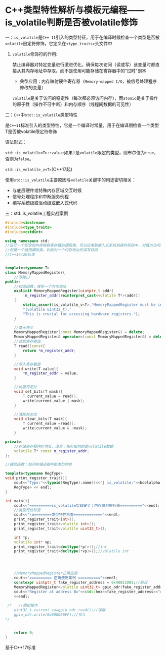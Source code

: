 # C++类型特性解析与模板元编程——is_volatile判断是否被volatile修饰



一：`is_volatile`是`C++ 11`引入的类型特征，用于在编译时候检查一个类型是否被`volatile`限定符修饰，它定义在`<type_traits>`头文件中

1. `volatile`修饰符的作用:

   禁止编译器对特定变量进行激进优化，确保每次访问（读或写）该变量时都直接从其内存地址中存取，而不是使用可能存储在寄存器中的"过时"副本

   - 典型应用：内存映射硬件寄存器（`Memory-mapped I/O`，被信号处理程序修改的变量）

   `volatile`是关于访问的稳定性（每次都必须访问内存），而`atomic`是关于操作的原子性（操作不可中断）和内存顺序（线程间数据的可见性）

二：`C++`中`std::is_volatile`类型特性

是`C++11`标准引入的类型特性，它是一个编译时常量，用于在编译期检查一个类型T是否被volatile限定符修饰

语法形式：

`std::is_volatile<T>::value`:如果T是`volatile`限定的类型，则布尔值为`true`，否则为`false`。

`std::is_volatile_v<T>`(C++17起)



使用`std::is_volatile`主要原因与`volatile`关键字的用途密切相关：

- 与底层硬件或特殊内存区域交互时候
- 信号处理程序和中断服务例程
- 编写系统级或驱动级或嵌入式代码

三：std::is_volatile工程实战案例

```c++
#include<iostream>
#include<type_traits>
#include<cstdint>

using namespace std;
//设计一个安全的内存映射寄存器的模版类，可以应用到嵌入式系统或操作系统中，对值的访问过程可以加上is_volatile
//创建一个通用模版类，封装对一个内存地址的读写访问
//C++17/20标准


template<typename T>
class MemoryMappedRegister{
    //写接口
public:
    //构造函数，接受一个内存地址
    explicit MemoryMappedRegister(uintptr_t addr)
        :m_register_addr(reinterpret_cast<volatile T*>(addr))
    {
        static_assert(is_volatile_v<T>,"MemoryMappedRegister must be instantiated with a volatile type"
        "(volatile uint32_t)."
        "This is crucial for accessing hardware registers.");
    }

    //禁止拷贝
    MemoryMappedRegister(const MemoryMappedRegister&) = delete;
    MemoryMappedRegister& operator=(const MemoryMappedRegister&) = delete;
    //读取寄存器值
    T read()const{
        return *m_register_addr;
    }

    //写入寄存器值
    void write(T value){
        *m_register_addr = value;
    }

    //设置特定位
    void set_bits(T mask){
        T current_value = read();
        write(current_value | mask);
    }

    //清除标志位
    void clear_bits(T mask){
        T current_value =read();
        write(current_value & ~mask);
    }

private:
    //存储寄存器内存地址，注意：指针指向的是volatile数据
    volatile T* const m_register_addr;
};

//辅助函数：如何在编译器判断类型特性

template<typename RegType>
void print_register_trait(){
    cout<<"Type:"<<typeid(RegType).name()<<"| is_volatile:"<<boolalpha << is_volatile_v<
    RegType> << endl;
}

int main(){
    cout<<"==========is_volatile实战安全：内存映射寄存器=========="<<endl;
    //类型特性检查
    cout<<"\n========类型特性检查============="<<endl;
    print_register_trait<int>();
    print_register_trait<volatile int>();
    print_register_trait<volatile uint32_t>();

    int *p;
    volatile int* vp;
    print_register_trait<decltype(*p)>();//int
    print_register_trait<decltype(*vp)>();//volatile int 




    //MemoryMappedRegister正确应用
    cout<<"========== 正确使用案例 =========="<<endl;
    constexpr uintptr_t fake_register_address = 0x40021001;//假设
    MemoryMappedRegister<volatile uint32_t> gpio_odr(fake_register_address);
    cout<<"Register at address 0x"<<std::hex<<fake_register_address<<"create successfully."<<dec
    <<endl;
    
 /*   //模拟操作
    uint32_t current_va=gpio_odr.read();//读取
    gpio_odr.write(0x000066FF);//写入
*/


    return 0;
}
```

基于C++17标准